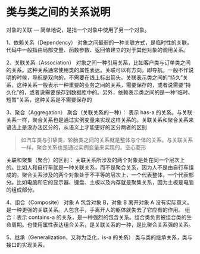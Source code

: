# 类与类之间的关系说明

对象的关联 — 简单地说，是指一个对象中使用了另一个对象。

1、依赖关系（Dependency）
对象之间最弱的一种关联方式，是临时性的关联。代码中一般指由局部变量、函数参数、返回值建立的对于其他对象的调用关系。

2、关联关系（Association）
对象之间一种引用关系，比如客户类与订单类之间的关系。这种关系通常使用类的属性表达。关联可以有方向，即导航。一般不作说明的时候，导航是双向的，不需要在线上标出箭头。关联表示类之间的“持久”关系，这种关系一般表示一种重要的业务之间的关系，需要保存的，或者说需要“持久化”的，或者说需要保存到数据库中的。另外，依赖表示类之间的是一种“临时、短暂”关系，这种关系是不需要保存的

3、聚合（Aggregation）
聚合（关联关系的一种）：
表示 has-a 的关系。与关联关系一样，聚合关系也是通过实例变量来实现这样关系的。关联关系和聚合关系来语法上是没办法区分的，从语义上才能更好的区分两者的区别

> 如汽车类与引挚类，轮胎类之间的关系就是整体与个体的关系。与关联关系一样，聚合关系也是通过实例变量来实现的。空心菱形

关联和聚集（聚合）的区别：
关联关系所涉及的两个对象是处在同一个层次上的。比如人和自行车就是一种关联关系，而不是聚合关系，因为人不是由自行车组成的。聚合关系涉及的两个对象处于不平等的层次上，一个代表整体，一个代表部分。比如电脑和它的显示器、键盘、主板以及内存就是聚集关系，因为主板是电脑的组成部分。

4、组合（Composite）
对象 A 包含对象 B，对象 B 离开对象 A 没有实际意义。是一种更强的关联关系。人包含手，手离开人的躯体就失去了它应有的作用。
组合：表示 contains-a 的关系，是一种强烈的包含关系。组合类负责被组合类的生命周期。也使用属性表达组合关系，是关联关系的一种，是比聚合关系强的关系。

5、继承（Generalization，又称为泛化，is-a 的关系）
类与类的继承关系，类与接口的实现关系。
